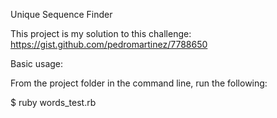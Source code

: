 Unique Sequence Finder

This project is my solution to this challenge: https://gist.github.com/pedromartinez/7788650

Basic usage:

From the project folder in the command line, run the following:

$ ruby words_test.rb
